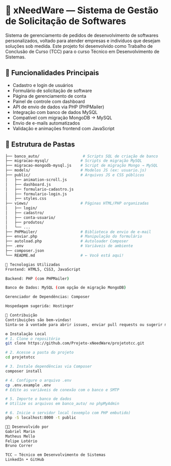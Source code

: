 # 🧠 xNeedWare — Sistema de Gestão de Solicitação de Softwares

Sistema de gerenciamento de pedidos de desenvolvimento de softwares personalizados, voltado para atender empresas e indivíduos que desejam soluções sob medida. Este projeto foi desenvolvido como Trabalho de Conclusão de Curso (TCC) para o curso Técnico em Desenvolvimento de Sistemas.

## 🚀 Funcionalidades Principais

- Cadastro e login de usuários
- Formulário de solicitação de software
- Página de gerenciamento de conta
- Painel de controle com dashboard
- API de envio de dados via PHP (PHPMailer)
- Integração com banco de dados MySQL
- Compatível com migração MongoDB → MySQL
- Envio de e-mails automatizados
- Validação e animações frontend com JavaScript

## 📁 Estrutura de Pastas

```bash
├── banco_auto/                   # Scripts SQL de criação de banco
├── migracao-mysql/              # Scripts de migração MySQL
├── migracao-mongodb-mysql.js    # Script de migração Mongo → MySQL
├── models/                      # Modelos JS (ex: usuario.js)
├── public/                      # Arquivos JS e CSS públicos
│   ├── animation-scroll.js
│   ├── dashboard.js
│   ├── formulario-cadastro.js
│   ├── formulario-login.js
│   ├── styles.css
├── views/                       # Páginas HTML/PHP organizadas
│   ├── login/
│   ├── cadastro/
│   ├── conta-usuario/
│   ├── produtos/
│   └── ...
├── PHPMailer/                   # Biblioteca de envio de e-mail
├── enviar.php                   # Manipulação do formulário
├── autoload.php                 # Autoloader Composer
├── .env                         # Variáveis de ambiente
├── composer.json
└── README.md                    # ← Você está aqui!

🧰 Tecnologias Utilizadas
Frontend: HTML5, CSS3, JavaScript

Backend: PHP (com PHPMailer)

Banco de Dados: MySQL (com opção de migração MongoDB)

Gerenciador de Dependências: Composer

Hospedagem sugerida: Hostinger

🤝 Contribuição
Contribuições são bem-vindas!
Sinta-se à vontade para abrir issues, enviar pull requests ou sugerir melhorias.

⚙️ Instalação Local
# 1. Clone o repositório
git clone https://github.com/Projeto-xNeedWare/projetotcc.git

# 2. Acesse a pasta do projeto
cd projetotcc

# 3. Instale dependências via Composer
composer install

# 4. Configure o arquivo .env
cp .env.example .env
# Edite as variáveis de conexão com o banco e SMTP

# 5. Importe o banco de dados
# Utilize os arquivos em banco_auto/ no phpMyAdmin

# 6. Inicie o servidor local (exemplo com PHP embutido)
php -S localhost:8000 -t public

👨‍💻 Desenvolvido por
Gabriel Marin
Matheus Mello
Felipe Lotério
Bruno Correr

TCC — Técnico em Desenvolvimento de Sistemas
LinkedIn • GitHub